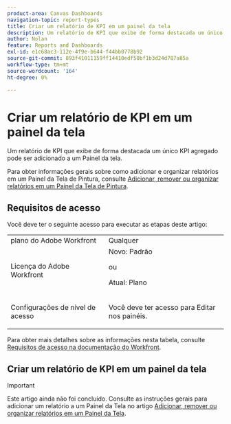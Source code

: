 ```yaml
---
product-area: Canvas Dashboards
navigation-topic: report-types
title: Criar um relatório de KPI em um painel da tela
description: Um relatório de KPI que exibe de forma destacada um único KPI agregado pode ser adicionado a um Painel da tela.
author: Nolan
feature: Reports and Dashboards
exl-id: e1c68ac3-112e-4f9e-b644-f44bb0778b92
source-git-commit: 893f41011159ff14410edf50bf1b3d24d787a85a
workflow-type: tm+mt
source-wordcount: '164'
ht-degree: 0%

---
```


# Criar um relatório de KPI em um painel da tela

Um relatório de KPI que exibe de forma destacada um único KPI agregado pode ser adicionado a um Painel da tela.

Para obter informações gerais sobre como adicionar e organizar relatórios em um Painel da Tela de Pintura, consulte [Adicionar, remover ou organizar relatórios em um Painel da Tela de Pintura](/help/quicksilver/reports-and-dashboards/canvas-dashboards/manage-canvas-dashboards/add-remove-arrange-reports.md).

## Requisitos de acesso

Você deve ter o seguinte acesso para executar as etapas deste artigo:

<table style="table-layout:auto"> 
 <col> 
 <col> 
 <tbody> 
  <tr> 
   <td role="rowheader">plano do Adobe Workfront</td> 
   <td>Qualquer</td> 
  </tr> 
  <tr> 
   <td role="rowheader">Licença do Adobe Workfront</td> 
   <td>Novo: Padrão
   <p>ou</p>
   <p>Atual: Plano</p></td> 
  </tr> 
  <tr> 
   <td role="rowheader">Configurações de nível de acesso</td> 
   <td> <p>Você deve ter acesso para Editar nos painéis.</p></td> 
  </tr> 
 </tbody> 
</table>

Para obter mais detalhes sobre as informações nesta tabela, consulte [Requisitos de acesso na documentação do Workfront](/help/quicksilver/administration-and-setup/add-users/access-levels-and-object-permissions/access-level-requirements-in-documentation.md).

## Criar um relatório de KPI em um painel da tela

>[!IMPORTANT]
>
>Este artigo ainda não foi concluído. Consulte as instruções gerais para adicionar um relatório a um Painel da Tela no artigo [Adicionar, remover ou organizar relatórios em um Painel da Tela](/help/quicksilver/reports-and-dashboards/canvas-dashboards/manage-canvas-dashboards/add-remove-arrange-reports.md).
